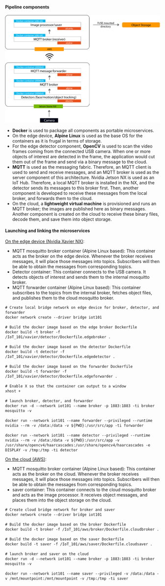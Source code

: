 #### Pipeline components
![pipeline](/IoT_101/images/pipeline_v2.png)
- **Docker** is used to package all components as portable microservices.
- On the edge device, **Alpine Linux** is used as the base OS for the containers as it is frugal in terms of storage.
- For the edge detector component, **OpenCV** is used to scan the video frames coming from the connected USB camera. When one or more objects of interest are detected in the frame, the application would cut them out of the frame and send via a binary message to the cloud.
- **MQTT** is used as the messaging fabric. Therefore, an MQTT client is used to send and receive messages, and an MQTT broker is used as the server component of this architecture. Nvidia Jetson NX is used as an IoT Hub. Therefore, a local MQTT broker is installed in the NX, and the detector sends its messages to this broker first. Then, another component is developed to receive these messages from the local broker, and forwards them to the cloud.
- On the cloud, a **lightweight virtual machine** is provisioned and runs an MQTT broker; the images are published here as binary messages. Another component is created on the cloud to receive these binary files, decode them, and save them into object storage.

#### Launching and linking the microservices
[On the edge device (Nvidia Xavier NX)](https://github.com/chenliny/IoT/tree/master/IoT_101/xavier):
- MQTT mosquitto broker container (Alpine Linux based): This container acts as the broker on the edge device. Whenever the broker receives messages, it will place those messages into topics. Subscribers will then be able to obtain the messages from corresponding topics.
- Detector container: This container connects to the USB camera. It detects objects of interest and sends them to the internal mosquitto broker.
- MQTT forwarder container (Alpine Linux based): This container subscribes to the topics from the internal broker, fetches object files, and publishes them to the cloud mosquitto broker.
```
# Create local bridge network on edge device for broker, detector, and forwarder
docker network create --driver bridge iot101

# Build the docker image based on the edge broker Dockerfile
docker build -t broker -f /IoT_101/xavier/detector/Dockerfile.edgebroker .

# Build the docker image based on the detector Dockerfile
docker build -t detector -f /IoT_101/xavier/detector/Dockerfile.edgedetector .

# Build the docker image based on the forwarder Dockerfile
docker build -t forwarder -f /IoT_101/xavier/detector/Dockerfile.edgeforwarder .

# Enable X so that the container can output to a window
xhost +

# launch broker, detector, and forwarder
docker run -d --network iot101 --name broker -p 1883:1883 -ti broker mosquitto -v

docker run --network iot101 --name forwarder --privileged --runtime nvidia --rm -v /data:/data -v ${PWD}:/usr/src/app -ti forwarder

docker run --network iot101 --name detector --privileged --runtime nvidia --rm -v /data:/data -v ${PWD}:/usr/src/app -v /usr/share/opencv4/haarcascades:/usr/share/opencv4/haarcascades -e DISPLAY -v /tmp:/tmp -ti detector
```

[On the cloud (AWS)](https://github.com/chenliny/IoT/tree/master/IoT_101/aws):
- MQTT mosquitto broker container (Alpine Linux based): This container acts as the broker on the cloud. Whenever the broker receives messages, it will place those messages into topics. Subscribers will then be able to obtain the messages from corresponding topics.
- saver container: This container connects to the cloud mosquitto broker and acts as the image processor. It receives object messages, and places them into the object storage on the cloud.
```
# Create cloud bridge network for broker and saver
docker network create --driver bridge iot101

# Build the docker image based on the broker Dockerfile
docker build -t broker -f /IoT_101/aws/broker/Dockerfile.cloudbroker .

# Build the docker image based on the saver Dockerfile
docker build -t saver -f /IoT_101/aws/saver/Dockerfile.cloudsaver .

# launch broker and saver on the cloud
docker run -d --network iot101 --name broker -p 1883:1883 -ti broker mosquitto -v

docker run --network iot101 --name saver --privileged -v /data:/data -v /mnt/mountpoint:/mnt/mountpoint -v /tmp:/tmp -ti saver
```

